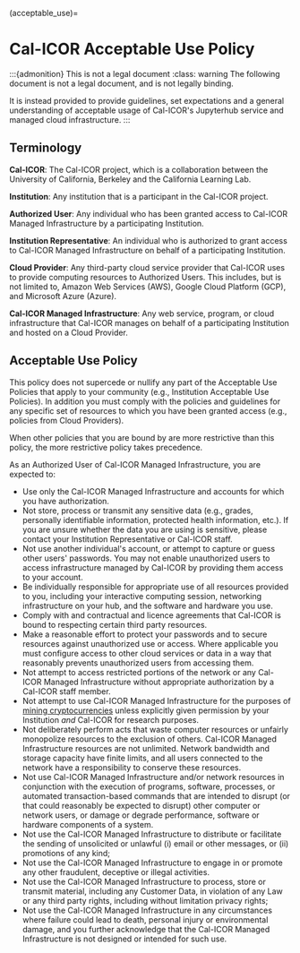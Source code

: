 (acceptable_use)=
# Cal-ICOR Acceptable Use Policy

:::{admonition} This is not a legal document
:class: warning
The following document is not a legal document, and is not legally binding.

It is instead provided to provide guidelines, set expectations and a general
understanding of acceptable usage of Cal-ICOR's Jupyterhub service and managed
cloud infrastructure.
:::

## Terminology

**Cal-ICOR**: The Cal-ICOR project, which is a collaboration between the University
of California, Berkeley and the California Learning Lab.

**Institution**: Any institution that is a participant in the Cal-ICOR project.

**Authorized User**: Any individual who has been granted access to Cal-ICOR Managed
Infrastructure by a participating Institution.

**Institution Representative**: An individual who is authorized to grant access to
Cal-ICOR Managed Infrastructure on behalf of a participating Institution.

**Cloud Provider**: Any third-party cloud service provider that Cal-ICOR uses
to provide computing resources to Authorized Users.  This includes, but is not
limited to, Amazon Web Services (AWS), Google Cloud Platform (GCP), and
Microsoft Azure (Azure).

**Cal-ICOR Managed Infrastructure**: Any web service, program, or cloud
infrastructure that Cal-ICOR manages on behalf of a participating Institution
and hosted on a Cloud Provider.

## Acceptable Use Policy

This policy does not supercede or nullify any part of the Acceptable Use
Policies that apply to your community (e.g., Institution Acceptable Use
Policies).  In addition you must comply with the policies and guidelines for
any specific set of resources to which you have been granted access (e.g., 
policies from Cloud Providers).

When other policies that you are bound by are more restrictive than this
policy, the more restrictive policy takes precedence.

As an Authorized User of Cal-ICOR Managed Infrastructure, you are expected to:
- Use only the Cal-ICOR Managed Infrastructure and accounts for which you have
  authorization.
- Not store, process or transmit any sensitive data (e.g., grades, personally
  identifiable information, protected health information, etc.).  If you are
  unsure whether the data you are using is sensitive, please contact your
  Institution Representative or Cal-ICOR staff.
- Not use another individual's account, or attempt to capture or guess other
  users' passwords.  You may not enable unauthorized users to access
  infrastructure managed by Cal-ICOR by providing them access to your account.
- Be individually responsible for appropriate use of all resources
  provided to you, including your interactive computing session, networking
  infrastructure on your hub, and the software and hardware you use.
- Comply with and contractual and licence agreements that Cal-ICOR is bound to
  respecting certain third party resources.
- Make a reasonable effort to protect your passwords and to secure resources
  against unauthorized use or access.  Where applicable you must configure
  access to other cloud services or data in a way that reasonably prevents
  unauthorized users from accessing them.
- Not attempt to access restricted portions of the network or any Cal-ICOR
  Managed Infrastructure without appropriate authorization by a Cal-ICOR staff
  member.
- Not attempt to use Cal-ICOR Managed Infrastructure for the purposes of
  [mining cryptocurrencies](https://en.wikipedia.org/wiki/Cryptocurrency#Mining)
  unless explicitly given permission by your Institution *and* Cal-ICOR for
  research purposes.
- Not deliberately perform acts that waste computer resources or
  unfairly monopolize resources to the exclusion of others.  Cal-ICOR Managed
  Infrastructure resources are not unlimited.  Network bandwidth and storage
  capacity have finite limits, and all users connected to the network have a
  responsibility to conserve these resources.
- Not use Cal-ICOR Managed Infrastructure and/or network resources in
  conjunction with the execution of programs, software, processes, or automated
  transaction-based commands that are intended to disrupt (or that could
  reasonably be expected to disrupt) other computer or network users, or damage
  or degrade performance, software or hardware components of a system.
- Not use the Cal-ICOR Managed Infrastructure to distribute or facilitate the
  sending of unsolicited or unlawful (i) email or other messages, or (ii)
  promotions of any kind;
- Not use the Cal-ICOR Managed Infrastructure to engage in or promote any other
  fraudulent, deceptive or illegal activities.
- Not use the Cal-ICOR Managed Infrastructure to process, store or transmit
  material, including any Customer Data, in violation of any Law or any third
  party rights, including without limitation privacy rights;
- Not use the Cal-ICOR Managed Infrastructure in any circumstances where failure
  could lead to death, personal injury or environmental damage, and you further
  acknowledge that the Cal-ICOR Managed Infrastructure is not designed or intended
  for such use.
